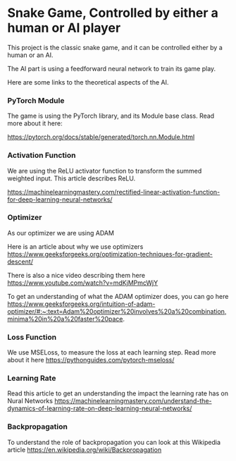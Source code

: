 # Snake Game, Controlled by either a human or AI player

This project is the classic snake game, and it can be controlled either by a human or an AI.

The AI part is using a feedforward neural network to train its game play.

Here are some links to the theoretical aspects of the AI.

### PyTorch Module
The game is using the PyTorch library, and its Module base class.
Read more about it here:

https://pytorch.org/docs/stable/generated/torch.nn.Module.html

### Activation Function
We are using the ReLU activator function to transform the summed weighted input.
This article describes ReLU.

https://machinelearningmastery.com/rectified-linear-activation-function-for-deep-learning-neural-networks/

### Optimizer
As our optimizer we are using ADAM

Here is an article about why we use optimizers
https://www.geeksforgeeks.org/optimization-techniques-for-gradient-descent/

There is also a nice video describing them here
https://www.youtube.com/watch?v=mdKjMPmcWjY

To get an understanding of what the ADAM optimizer does, you can go here
https://www.geeksforgeeks.org/intuition-of-adam-optimizer/#:~:text=Adam%20optimizer%20involves%20a%20combination,minima%20in%20a%20faster%20pace.

### Loss Function
We use MSELoss, to measure the loss at each learning step. Read more about it here
https://pythonguides.com/pytorch-mseloss/

### Learning Rate
Read this article to get an understanding the impact the learning rate has on Nural Networks
https://machinelearningmastery.com/understand-the-dynamics-of-learning-rate-on-deep-learning-neural-networks/

### Backpropagation
To understand the role of backpropagation you can look at this Wikipedia article
https://en.wikipedia.org/wiki/Backpropagation
